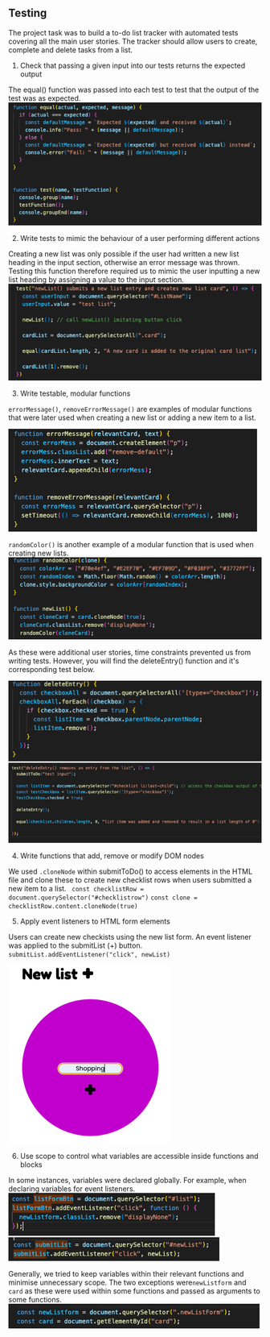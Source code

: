 ## Testing

The project task was to build a to-do list tracker with automated tests covering all the main user stories. The tracker should allow users to create, complete and delete tasks from a list.


1. Check that passing a given input into our tests returns the expected output

The equal() function was passed into each test to test that the output of the test was as expected.
![equal() and test() functions](/Images/TESTING/equal()%2Btest().png)


2. Write tests to mimic the behaviour of a user performing different actions

Creating a new list was only possible if the user had written a new list heading in the input section, otherwise an error message was thrown. Testing this function therefore required us to mimic the user inputting  a new list heading by assigning a value to the input section.
![newList() test](/Images/TESTING/newList()test.png)  

3. Write testable, modular functions

``errorMessage()``, ``removeErrorMessage()`` are examples of modular functions that were later used when creating a new list or adding a new item to a list.

![error functions](/Images/TESTING/error().png)

``randomColor()`` is another example of a modular function that is used when creating new lists.
![randomColor()](/Images/TESTING/randomColor().png)

As these were additional user stories, time constraints prevented us from writing tests. However, you will find the deleteEntry() function and it's corresponding test below.

![deleteEntry()](/Images/TESTING/deleteEntry().png)
![deleteEntry() test](/Images/TESTING/deleteEntry()test.png)

4. Write functions that add, remove or modify DOM nodes

We used ``.cloneNode`` within submitToDo() to access elements in the HTML file and clone these to create new checklist rows when users submitted a new item to a list.
`` const checklistRow = document.querySelector("#checklistrow")``
`` const clone = checklistRow.content.cloneNode(true) `` 

5. Apply event listeners to HTML form elements

Users can create new checkists using the new list form. An event listener was applied to the submitList (+) button.
`` submitList.addEventListener("click", newList) ``

![form UI](/Images/TESTING/FormUI.png)

6. Use scope to control what variables are accessible inside functions and blocks

In some instances, variables were declared globally. For example, when declaring variables for event listeners.
![listFormBtn event listener](/Images/TESTING/listFormBtn.png)
![submit list event listener](/Images/TESTING/SubmitList%20.png)

Generally, we tried to keep variables within their relevant functions and minimise unnecessary scope. The two exceptions were``newListform`` and ``card`` as these were used within some functions and passed as arguments to some functions.
![global variables](/Images/TESTING/Global.png)

<!-- 7. Use CSS grid to create complex layouts

8. Use CSS grid to make layouts that adapt to the viewport size -->